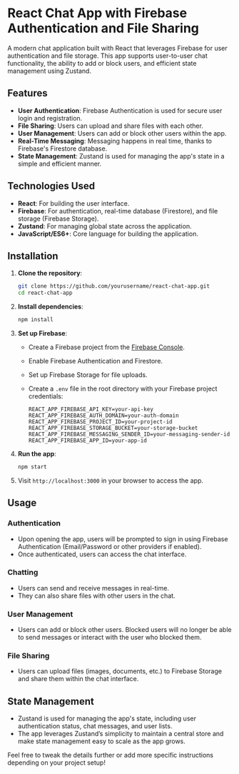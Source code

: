# React Chat App with Firebase Authentication and File Sharing

A modern chat application built with React that leverages Firebase for user authentication and file storage. This app supports user-to-user chat functionality, the ability to add or block users, and efficient state management using Zustand.

## Features

- **User Authentication**: Firebase Authentication is used for secure user login and registration.
- **File Sharing**: Users can upload and share files with each other.
- **User Management**: Users can add or block other users within the app.
- **Real-Time Messaging**: Messaging happens in real time, thanks to Firebase's Firestore database.
- **State Management**: Zustand is used for managing the app's state in a simple and efficient manner.

## Technologies Used

- **React**: For building the user interface.
- **Firebase**: For authentication, real-time database (Firestore), and file storage (Firebase Storage).
- **Zustand**: For managing global state across the application.
- **JavaScript/ES6+**: Core language for building the application.

## Installation

1. **Clone the repository**:

   ```bash
   git clone https://github.com/yourusername/react-chat-app.git
   cd react-chat-app
   ```

2. **Install dependencies**:

   ```bash
   npm install
   ```

3. **Set up Firebase**:
   - Create a Firebase project from the [Firebase Console](https://console.firebase.google.com/).
   - Enable Firebase Authentication and Firestore.
   - Set up Firebase Storage for file uploads.
   - Create a `.env` file in the root directory with your Firebase project credentials:

     ```env
     REACT_APP_FIREBASE_API_KEY=your-api-key
     REACT_APP_FIREBASE_AUTH_DOMAIN=your-auth-domain
     REACT_APP_FIREBASE_PROJECT_ID=your-project-id
     REACT_APP_FIREBASE_STORAGE_BUCKET=your-storage-bucket
     REACT_APP_FIREBASE_MESSAGING_SENDER_ID=your-messaging-sender-id
     REACT_APP_FIREBASE_APP_ID=your-app-id
     ```

4. **Run the app**:

   ```bash
   npm start
   ```

5. Visit `http://localhost:3000` in your browser to access the app.

## Usage

### Authentication

- Upon opening the app, users will be prompted to sign in using Firebase Authentication (Email/Password or other providers if enabled).
- Once authenticated, users can access the chat interface.

### Chatting

- Users can send and receive messages in real-time.
- They can also share files with other users in the chat.

### User Management

- Users can add or block other users. Blocked users will no longer be able to send messages or interact with the user who blocked them.

### File Sharing

- Users can upload files (images, documents, etc.) to Firebase Storage and share them within the chat interface.

## State Management

- Zustand is used for managing the app's state, including user authentication status, chat messages, and user lists.
- The app leverages Zustand’s simplicity to maintain a central store and make state management easy to scale as the app grows.



Feel free to tweak the details further or add more specific instructions depending on your project setup!